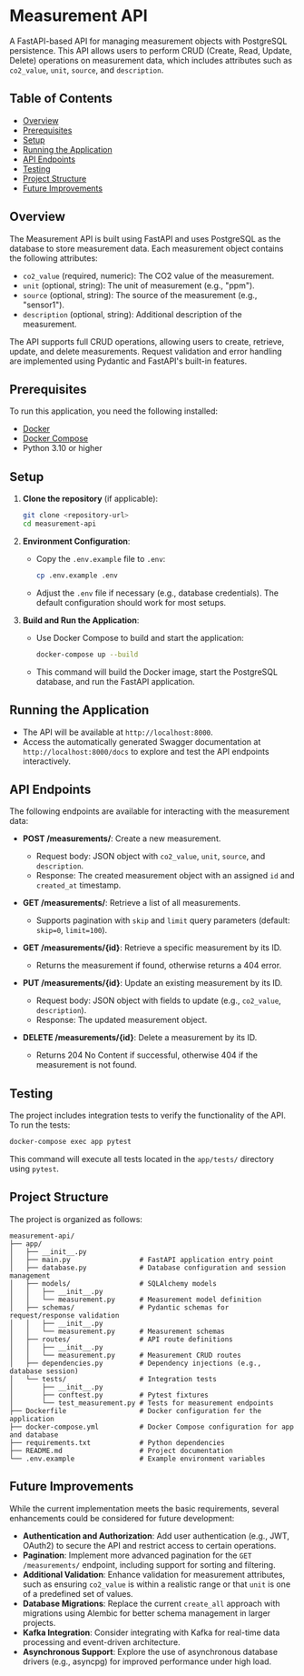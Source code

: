 # Measurement API

A FastAPI-based API for managing measurement objects with PostgreSQL persistence. This API allows users to perform CRUD (Create, Read, Update, Delete) operations on measurement data, which includes attributes such as `co2_value`, `unit`, `source`, and `description`.

## Table of Contents
- [Overview](#overview)
- [Prerequisites](#prerequisites)
- [Setup](#setup)
- [Running the Application](#running-the-application)
- [API Endpoints](#api-endpoints)
- [Testing](#testing)
- [Project Structure](#project-structure)
- [Future Improvements](#future-improvements)

## Overview
The Measurement API is built using FastAPI and uses PostgreSQL as the database to store measurement data. Each measurement object contains the following attributes:
- `co2_value` (required, numeric): The CO2 value of the measurement.
- `unit` (optional, string): The unit of measurement (e.g., "ppm").
- `source` (optional, string): The source of the measurement (e.g., "sensor1").
- `description` (optional, string): Additional description of the measurement.

The API supports full CRUD operations, allowing users to create, retrieve, update, and delete measurements. Request validation and error handling are implemented using Pydantic and FastAPI's built-in features.

## Prerequisites
To run this application, you need the following installed:
- [Docker](https://www.docker.com/get-started)
- [Docker Compose](https://docs.docker.com/compose/install/)
- Python 3.10 or higher

## Setup
1. **Clone the repository** (if applicable):
   ```bash
   git clone <repository-url>
   cd measurement-api
   ```

2. **Environment Configuration**:
   - Copy the `.env.example` file to `.env`:
     ```bash
     cp .env.example .env
     ```
   - Adjust the `.env` file if necessary (e.g., database credentials). The default configuration should work for most setups.

3. **Build and Run the Application**:
   - Use Docker Compose to build and start the application:
     ```bash
     docker-compose up --build
     ```
   - This command will build the Docker image, start the PostgreSQL database, and run the FastAPI application.

## Running the Application
- The API will be available at `http://localhost:8000`.
- Access the automatically generated Swagger documentation at `http://localhost:8000/docs` to explore and test the API endpoints interactively.

## API Endpoints
The following endpoints are available for interacting with the measurement data:

- **POST /measurements/**: Create a new measurement.
  - Request body: JSON object with `co2_value`, `unit`, `source`, and `description`.
  - Response: The created measurement object with an assigned `id` and `created_at` timestamp.

- **GET /measurements/**: Retrieve a list of all measurements.
  - Supports pagination with `skip` and `limit` query parameters (default: `skip=0`, `limit=100`).

- **GET /measurements/{id}**: Retrieve a specific measurement by its ID.
  - Returns the measurement if found, otherwise returns a 404 error.

- **PUT /measurements/{id}**: Update an existing measurement by its ID.
  - Request body: JSON object with fields to update (e.g., `co2_value`, `description`).
  - Response: The updated measurement object.

- **DELETE /measurements/{id}**: Delete a measurement by its ID.
  - Returns 204 No Content if successful, otherwise 404 if the measurement is not found.

## Testing
The project includes integration tests to verify the functionality of the API. To run the tests:
```bash
docker-compose exec app pytest
```
This command will execute all tests located in the `app/tests/` directory using `pytest`.

## Project Structure
The project is organized as follows:
```
measurement-api/
├── app/
│   ├── __init__.py
│   ├── main.py                 # FastAPI application entry point
│   ├── database.py             # Database configuration and session management
│   ├── models/                 # SQLAlchemy models
│   │   ├── __init__.py
│   │   └── measurement.py      # Measurement model definition
│   ├── schemas/                # Pydantic schemas for request/response validation
│   │   ├── __init__.py
│   │   └── measurement.py      # Measurement schemas
│   ├── routes/                 # API route definitions
│   │   ├── __init__.py
│   │   └── measurement.py      # Measurement CRUD routes
│   ├── dependencies.py         # Dependency injections (e.g., database session)
│   └── tests/                  # Integration tests
│       ├── __init__.py
│       ├── conftest.py         # Pytest fixtures
│       └── test_measurement.py # Tests for measurement endpoints
├── Dockerfile                  # Docker configuration for the application
├── docker-compose.yml          # Docker Compose configuration for app and database
├── requirements.txt            # Python dependencies
├── README.md                   # Project documentation
└── .env.example                # Example environment variables
```

## Future Improvements
While the current implementation meets the basic requirements, several enhancements could be considered for future development:
- **Authentication and Authorization**: Add user authentication (e.g., JWT, OAuth2) to secure the API and restrict access to certain operations.
- **Pagination**: Implement more advanced pagination for the `GET /measurements/` endpoint, including support for sorting and filtering.
- **Additional Validation**: Enhance validation for measurement attributes, such as ensuring `co2_value` is within a realistic range or that `unit` is one of a predefined set of values.
- **Database Migrations**: Replace the current `create_all` approach with migrations using Alembic for better schema management in larger projects.
- **Kafka Integration**: Consider integrating with Kafka for real-time data processing and event-driven architecture.
- **Asynchronous Support**: Explore the use of asynchronous database drivers (e.g., asyncpg) for improved performance under high load.
